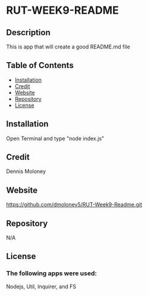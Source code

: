 
  # RUT-WEEK9-README

  ## Description
  This is app that will create a good README.md file

  
  ## Table of Contents
  * [Installation](#installation)
  * [Credit](#credit)
  * [Website](#Website)
  * [Repository](#Repository)
  * [License](#License)
  
  ## Installation
  Open Terminal and type "node index.js"

  ## Credit
  Dennis Moloney

  ## Website
  https://github.com/dmoloney5/RUT-Week9-Readme.git

  ## Repository
  N/A

  ## License
  ### The following apps were used: 
  Nodejs, Util, Inquirer, and FS